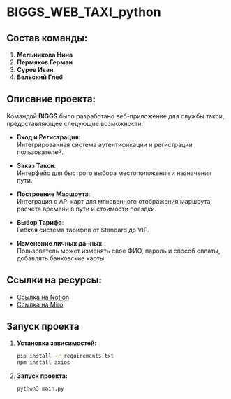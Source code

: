 # BIGGS_WEB_TAXI_python

## Состав команды:
1. **Мельникова Нина**
2. **Пермяков Герман**
3. **Суров Иван**
4. **Бельский Глеб**

## Описание проекта:
  
Командой **BIGGS** было разработано веб-приложение для службы такси, предоставляющее следующие возможности:

- **Вход и Регистрация**:  
    Интегрированная система аутентификации и регистрации пользователей.  

- **Заказ Такси**:  
    Интерфейс для быстрого выбора местоположения и назначения пути.  

- **Построение Маршрута**:  
    Интеграция с API карт для мгновенного отображения маршрута, расчета времени в пути и стоимости поездки.  

- **Выбор Тарифа**:  
    Гибкая система тарифов от Standard до VIP.  

- **Изменение личных данных**:  
    Пользователь может изменять свое ФИО, пароль и способ оплаты, добавлять банковские карты.  

## Ссылки на ресурсы:
- [Ссылка на Notion](https://www.notion.so/017c395844324956ab7328ff112ed29e?v=5f43e7ec868747ea97d6133f9e46269c&pvs=4)
- [Ссылка на Miro](https://miro.com/app/board/uXjVKaRqYCQ=/)

## Запуск проекта 

1. **Установка зависимостей:** 
    ```bash
    pip install -r requirements.txt
    npm install axios
    ```
2. **Запуск проекта:** 
    ```bash
    python3 main.py
    ```
